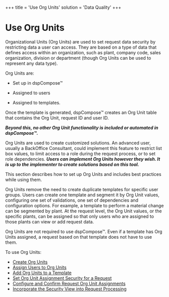 +++
title = 'Use Org Units'
solution = 'Data Quality'
+++

# Use Org Units

Organizational Units (Org Units) are used to set request data security
by restricting data a user can access. They are based on a type of data
that defines access within an organization, such as plant, company code,
sales organization, division or department (though Org Units can be used
to represent any data type).

Org Units are:

  - Set up in dspCompose™

  - Assigned to users

  - Assigned to templates.

Once the template is generated, dspCompose™ creates an Org Unit table
that contains the Org Unit, request ID and user ID.

***Beyond this, no other Org Unit functionality is included or automated
in dspCompose™.***

Org Units are used to create customized solutions. An advanced user,
usually a BackOffice Consultant, could implement this feature to
restrict list box values, to limit access to a role during the request
process, or to set role dependencies. ***Users can implement Org Units
however they wish. It is up to the implementer to create solutions based
on this tool.***

This section describes how to set up Org Units and includes best
practices while using them.

Org Units remove the need to create duplicate templates for specific
user groups. Users can create one template and segment it by Org Unit
values, configuring one set of validations, one set of dependencies and
configuration options. For example, a template to perform a material
change can be segmented by plant. At the request level, the Org Unit
values, or the specific plants, can be assigned so that only users who
are assigned to those plants can view or add request data.

Org Units are not required to use dspCompose™. Even if a template has
Org Units assigned, a request based on that template does not have to
use them.

To use Org Units:

  - [Create Org Units](Set_up_Org_Units.htm#Create_Org_Units)
  - [Assign Users to Org
    Units](Set_up_Org_Units.htm#Assign_Users_to_Org_Units)
  - [Add Org Units to a
    Template](Set_up_Org_Units.htm#Add_Org_Units_to_a_Template)
  - [Set Org Unit Assignment Security for a
    Request](Request_Org_Unit_Assignments.htm#Set_Org_Unit_Assignment_Security_for_a_Request)
  - [Configure and Confirm Request Org Unit
    Assignments](Request_Org_Unit_Assignments.htm)
  - [Incorporate the Security View into Request
    Processing](Incorporate_the_Security_View_into_Request_Processing.htm)
